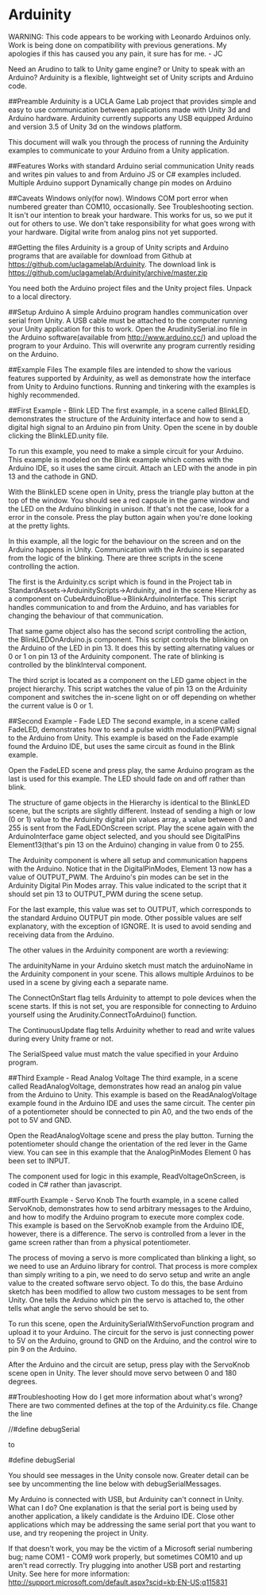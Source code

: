 Arduinity
=========

WARNING: This code appears to be working with Leonardo Arduinos only. Work is being done on compatibility with previous generations. My apologies if this has caused you any pain, it sure has for me. - JC

Need an Arudino to talk to Unity game engine? or Unity to speak with an Arduino? Arduinity is a flexible, lightweight set of Unity scripts and Arduino code.

##Preamble
Arduinity is a UCLA Game Lab project that provides simple and easy to use communication between applications made with Unity 3d and Arduino hardware. Arduinity currently supports any USB equipped Arduino and version 3.5 of Unity 3d on the windows platform.

This document will walk you through the process of running the Arduinity examples to communicate to your Arduino from a Unity application.


##Features
Works with standard Arduino serial communication
Unity reads and writes pin values to and from Arduino
JS or C# examples included.
Multiple Arduino support
Dynamically change pin modes on Arduino


##Caveats
Windows only(for now).
Windows COM port error when numbered greater than COM10, occasionally. See Troubleshooting section.
It isn't our intention to break your hardware. This works for us, so we put it out for others to use. We don't take responsibility for what goes wrong with your hardware.
Digital write from analog pins not yet supported.


##Getting the files
Arduinity is a group of Unity scripts and Arduino programs that are available for download from Github at https://github.com/uclagamelab/Arduinity. The download link is https://github.com/uclagamelab/Arduinity/archive/master.zip

You need both the Arduino project files and the Unity project files. Unpack to a local directory.


##Setup Arduino
A simple Arduino program handles communication over serial from Unity. A USB cable must be attached to the computer running your Unity application for this to work. Open the ArudinitySerial.ino file in the Arduino software(available from http://www.arduino.cc/) and upload the program to your Arduino. This will overwrite any program currently residing on the Arduino.


##Example Files
The example files are intended to show the various features supported by Arduinity, as well as demonstrate how the interface from Unity to Arduino functions. Running and tinkering with the examples is highly recommended.


##First Example - Blink LED
The first example, in a scene called BlinkLED, demonstrates the structure of the Arduinity interface and how to send a digital high signal to an Arduino pin from Unity. Open the scene in by double clicking the BlinkLED.unity file.

To run this example, you need to make a simple circuit for your Arduino. This example is modeled on the Blink example which comes with the Arduino IDE, so it uses the same circuit. Attach an LED with the anode in pin 13 and the cathode in GND.

With the BlinkLED scene open in Unity, press the triangle play button at the top of the window. You should see a red capsule in the game window and the LED on the Arduino blinking in unison. If that's not the case, look for a error in the console. Press the play button again when you're done looking at the pretty lights.

In this example, all the logic for the behaviour on the screen and on the Arduino happens in Unity. Communication with the Arduino is separated from the logic of the blinking. There are three scripts in the scene controlling the action. 

The first is the Arduinity.cs script which is found in the Project tab in StandardAssets->ArduinityScripts->Arduinity, and in the scene Hierarchy as a component on CubeArduinoBlue->BlinkArduinoInterface. This script handles communication to and from the Arduino, and has variables for changing the behaviour of that communication.

That same game object also has the second script controlling the action, the BlinkLEDOnArduino.js component. This script controls the blinking on the Arduino of the LED in pin 13. It does this by setting alternating values or 0 or 1 on pin 13 of the Arduinity component. The rate of blinking is controlled by the blinkInterval component.

The third script is located as a component on the LED game object in the project hierarchy. This script watches the value of pin 13 on the Arduinity component and switches the in-scene light on or off depending on whether the current value is 0 or 1.


##Second Example - Fade LED
The second example, in a scene called FadeLED, demonstrates how to send a pulse width modulation(PWM) signal to the Arduino from Unity. This example is based on the Fade example found the Arduino IDE, but uses the same circuit as found in the Blink example.

Open the FadeLED scene and press play, the same Arduino program as the last is used for this example. The LED should fade on and off rather than blink.

The structure of game objects in the Hierarchy is identical to the BlinkLED scene, but the scripts are slightly different. Instead of sending a high or low (0 or 1) value to the Arduinity digital pin values array, a value between 0 and 255 is sent from the FadLEDOnScreen script. Play the scene again with the ArduinoInterface game object selected, and you should see DigitalPins Element13(that's pin 13 on the Arduino) changing in value from 0 to 255.

The Arduinity component is where all setup and communication happens with the Arduino. Notice that in the DigitalPinModes, Element 13 now has a value of OUTPUT_PWM. The Arduino's pin modes can be set in the Arduinity Digital Pin Modes array. This value indicated to the script that it should set pin 13 to OUTPUT_PWM during the scene setup.

For the last example, this value was set to OUTPUT, which corresponds to the standard Arduino OUTPUT pin mode. Other possible values are self explanatory, with the exception of IGNORE. It is used to avoid sending and receiving data from the Arduino.

The other values in the Arduinity component are worth a reviewing:

The arduinityName in your Arduino sketch must match the arduinoName in the Arduinity component in your scene. This allows multiple Arduinos to be used in a scene by giving each a separate name.

The ConnectOnStart flag tells Arduinity to attempt to pole devices when the scene starts. If this is not set, you are responsible for connecting to Arduino yourself using the Arudinity.ConnectToArduino() function.

The ContinuousUpdate flag tells Arduinity whether to read and write values during every Unity frame or not.

The SerialSpeed value must match the value specified in your Arduino program.


##Third Example - Read Analog Voltage
The third example, in a scene called ReadAnalogVoltage, demonstrates how read an analog pin value from the Arduino to Unity. This example is based on the ReadAnalogVoltage example found in the Arduino IDE and uses the same circuit. The center pin of a potentiometer should be connected to pin A0, and the two ends of the pot to 5V and GND.

Open the ReadAnalogVoltage scene and press the play button. Turning the potentiometer should change the orientation of the red lever in the Game view. You can see in this example that the AnalogPinModes Element 0 has been set to INPUT.

The component used for logic in this example, ReadVoltageOnScreen, is coded in C# rather than javascript. 


##Fourth Example - Servo Knob
The fourth example, in a scene called ServoKnob, demonstrates how to send arbitrary messages to the Arduino, and how to modify the Arduino program to execute more complex code. This example is based on the ServoKnob example from the Arduino IDE, however, there is a difference. The servo is controlled from a lever in the game screen rather than from a physical potentiometer.

The process of moving a servo is more complicated than blinking a light, so we need to use an Arduino library for control. That process is more complex than simply writing to a pin, we need to do servo setup and write an angle value to the created software servo object. To do this, the base Arduino sketch has been modified to allow two custom messages to be sent from Unity. One tells the Arduino which pin the servo is attached to, the other tells what angle the servo should be set to.

To run this scene, open the ArduinitySerialWithServoFunction program and upload it to your Arduino. The circuit for the servo is just connecting power to 5V on the Arduino, ground to GND on the Arduino, and the control wire to pin 9 on the Arduino.

After the Arduino and the circuit are setup, press play with the ServoKnob scene open in Unity. The lever should move servo between 0 and 180 degrees.


##Troubleshooting
How do I get more information about what's wrong?
There are two commented defines at the top of the Arduinity.cs file. Change the line 

//#define debugSerial

to

\#define debugSerial

You should see messages in the Unity console now. Greater detail can be see by uncommenting the line below with debugSerialMessages.

My Arduino is connected with USB, but Arduinity can't connect in Unity. What can I do?
One explanation is that the serial port is being used by another application, a likely candidate is the Arduino IDE. Close other applications which may be addressing the same serial port that you want to use, and try reopening the project in Unity.

If that doesn't work, you may be the victim of a Microsoft serial numbering bug; name COM1 - COM9 work properly, but sometimes COM10 and up aren't read correctly. Try plugging into another USB port and restarting Unity. See here for more information: http://support.microsoft.com/default.aspx?scid=kb;EN-US;q115831


